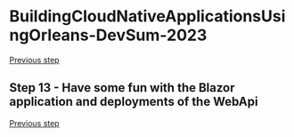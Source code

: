 # BuildingCloudNativeApplicationsUsingOrleans-DevSum-2023

[Previous step](../step-12/README.md)

## Step 13 - Have some fun with the Blazor application and deployments of the WebApi



[Previous step](../step-12/README.md)